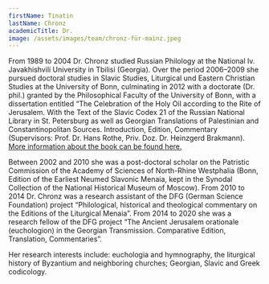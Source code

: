 ```yaml
---
firstName: Tinatin
lastName: Chronz
academicTitle: Dr.
image: /assets/images/team/chronz-für-mainz.jpeg
---
```

From 1989 to 2004 Dr. Chronz studied Russian Philology at the National Iv. Javakhishvili University in Tbilisi (Georgia). Over the period 2006–2009 she pursued doctoral studies in Slavic Studies, Liturgical und Eastern Christian Studies at the University of Bonn, culminating in 2012 with a doctorate (Dr. phil.) granted by the Philosophical Faculty of the University of Bonn, with a dissertation entitled “The Celebration of the Holy Oil according to the Rite of Jerusalem. With the Text of the Slavic Codex 21 of the Russian National Library in St. Petersburg as well as Georgian Translations of Palestinian and Constantinopolitan Sources. Introduction, Edition, Commentary (Supervisors: Prof. Dr. Hans Rothe, Priv. Doz. Dr. Heinzgerd Brakmann). [More information about the book can be found here.](https://studienjahr.de/forum-studienjahr/wissenschaftliche-buchreihe/band-18)[](https://studienjahr.de/forum-studienjahr/wissenschaftliche-buchreihe/band-18)

Between 2002 and 2010 she was a post-doctoral scholar on the Patristic Commission of the Academy of Sciences of North-Rhine Westphalia (Bonn, Edition of the Earliest Neumed Slavonic Menaia, kept in the Synodal Collection of the National Historical Museum of Moscow). From 2010 to 2014 Dr. Chronz was a research assistant of the DFG (German Science Foundation) project “Philological, historical and theological commentary on the Editions of the Liturgical Menaia”. From 2014 to 2020 she was a research fellow of the DFG project “The Ancient Jerusalem orationale (euchologion) in the Georgian Transmission. Comparative Edition, Translation, Commentaries”.

Her research interests include: euchologia and hymnography, the liturgical history of Byzantium and neighboring churches; Georgian, Slavic and Greek codicology.
